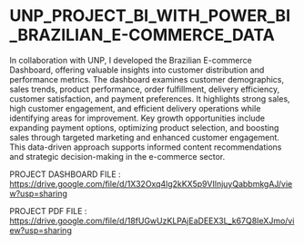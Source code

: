 # UNP_PROJECT_BI_WITH_POWER_BI_BRAZILIAN_E-COMMERCE_DATA

In collaboration with UNP, I developed the Brazilian E-commerce Dashboard, offering valuable insights into customer distribution and performance metrics. The dashboard examines customer demographics, sales trends, product performance, order fulfillment, delivery efficiency, customer satisfaction, and payment preferences. It highlights strong sales, high customer engagement, and efficient delivery operations while identifying areas for improvement. Key growth opportunities include expanding payment options, optimizing product selection, and boosting sales through targeted marketing and enhanced customer engagement. This data-driven approach supports informed content recommendations and strategic decision-making in the e-commerce sector.

PROJECT DASHBOARD FILE : https://drive.google.com/file/d/1X32Oxq4lg2kKX5p9VIlnjuyQabbmkgAJ/view?usp=sharing

PROJECT PDF FILE : https://drive.google.com/file/d/18fUGwUzKLPAjEaDEEX3L_k67Q8IeXJmo/view?usp=sharing
